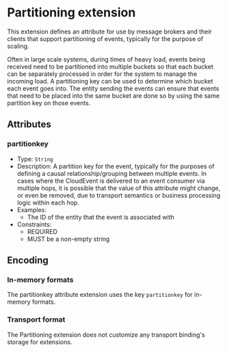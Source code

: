 # Partitioning extension

This extension defines an attribute for use by message brokers and their
clients that support partitioning of events, typically for the purpose of
scaling.

Often in large scale systems, during times of heavy load, events being received need to be
partitioned into multiple buckets so that each bucket can be separately processed in order
for the system to manage the incoming load. A partitioning key can be used to determine
which bucket each event goes into. The entity sending the events can ensure that events
that need to be placed into the same bucket are done so by using the same partition key on
those events.

## Attributes

### partitionkey

* Type: `String`
* Description: A partition key for the event, typically for the purposes of
  defining a causal relationship/grouping between multiple events. In cases
  where the CloudEvent is delivered to an event consumer via multiple hops,
  it is possible that the value of this attribute might change, or even be 
  removed, due to transport semantics or business processing logic within 
  each hop.
* Examples:
  * The ID of the entity that the event is associated with
* Constraints:
  * REQUIRED
  * MUST be a non-empty string

## Encoding

### In-memory formats

The partitionkey attribute extension uses the key `partitionkey` for
in-memory formats.

### Transport format

The Partitioning extension does not customize any transport binding's storage for
extensions.

